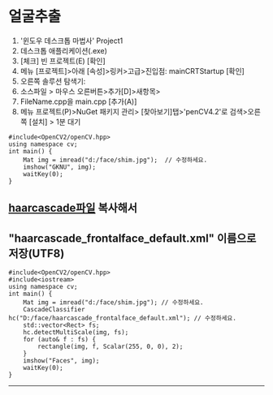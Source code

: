 # 얼굴추출

1. '윈도우 데스크톱 마법사'   Project1
2. 데스크톱 애플리케이션(.exe)
3. [체크] 빈 프로젝트(E) [확인]
4. 메뉴 [프로젝트]>아래 [속성]>링커>고급>진입점: mainCRTStartup [확인]
5. 오른쪽 솔루션 탐색기: 
6. 소스파일 > 마우스 오른버튼>추가[D]>새항목>
7. FileName.cpp을 main.cpp [추가(A)]
8. 메뉴 프로젝트(P)>NuGet 패키지 관리> [찾아보기]탭>'penCV4.2'로 검색>오른쪽 [설치] > 1분 대기

```
#include<OpenCV2/openCV.hpp>
using namespace cv;
int main() {
	Mat img = imread("d:/face/shim.jpg");  // 수정하세요.
	imshow("GKNU", img);
	waitKey(0);
}
```


## [haarcascade파일](https://raw.githubusercontent.com/opencv/opencv/master/data/haarcascades/haarcascade_frontalface_default.xml) 복사해서 
## "haarcascade_frontalface_default.xml" 이름으로 저장(UTF8)

```
#include<OpenCV2/openCV.hpp>
#include<iostream>
using namespace cv;
int main() {
	Mat img = imread("d:/face/shim.jpg"); // 수정하세요.
	CascadeClassifier hc("D:/face/haarcascade_frontalface_default.xml"); // 수정하세요.
	std::vector<Rect> fs;
	hc.detectMultiScale(img, fs);
	for (auto& f : fs) {
		rectangle(img, f, Scalar(255, 0, 0), 2);
	}
	imshow("Faces", img);
	waitKey(0);
}
```
---
